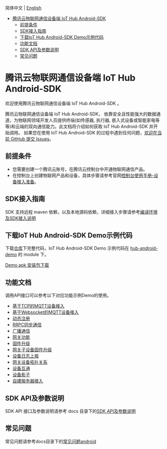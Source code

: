 简体中文 | [English](docs/en)

* [腾讯云物联网通信设备端 IoT Hub Android-SDK](#腾讯云物联网通信设备端-IoT-Hub-Android-SDK)
  * [前提条件](#前提条件)
  * [SDK接入指南](#SDK接入指南)
  * [下载IoT Hub Android-SDK Demo示例代码](#下载IoT-Hub-Android-SDK-Demo示例代码)
  * [功能文档](#功能文档)
  * [SDK API及参数说明](#SDK-API及参数说明)
  * [常见问题](#常见问题)

# 腾讯云物联网通信设备端 IoT Hub Android-SDK
欢迎使用腾讯云物联网通信设备端 IoT Hub Android-SDK 。

腾讯云物联网通信设备端 IoT Hub Android-SDK， 依靠安全且性能强大的数据通道，为物联网领域开发人员提供终端(如传感器, 执行器, 嵌入式设备或智能家电等等)和云端的双向通信能力。此文档将介绍如何获取 IoT Hub Android-SDK 并开始调用。 如果您在使用 IoT Hub Android-SDK 的过程中遇到任何问题，[欢迎在当前 GitHub 提交 Issues](https://github.com/tencentyun/iot-device-java/issues/new)。

## 前提条件
* 您需要创建一个腾讯云账号，在腾讯云控制台中开通物联网通信产品。
* 在控制台上创建物联网产品和设备，具体步骤请参考官网[控制台使用手册-设备接入准备](https://cloud.tencent.com/document/product/634/14442)。

## SDK接入指南
SDK 支持远程 maven 依赖，以及本地源码依赖，详细接入步骤请参考[编译环境及SDK接入说明](docs/zh/编译环境及SDK接入说明.md)

## 下载IoT Hub Android-SDK Demo示例代码
下载[仓库](https://github.com/tencentyun/iot-device-java)下完整代码，IoT Hub Android-SDK Demo 示例代码在 [hub-android-demo](../hub-android-demo) 的 module 下。

[Demo apk 安装包下载](https://github.com/tencentyun/iot-device-android/wiki/下载安装)

## 功能文档
调用API接口可以参考以下对应功能示例Demo的使用。

* [基于TCP的MQTT设备接入](docs/zh/基于TCP的MQTT设备接入.md)
* [基于Websocket的MQTT设备接入](docs/zh/基于Websocket的MQTT设备接入.md)
* [动态注册](docs/zh/动态注册.md)
* [RRPC同步通信](docs/zh/RRPC同步通信.md)
* [广播通信](docs/zh/广播通信.md)
* [网关功能](docs/zh/网关功能.md)
* [固件升级](docs/zh/固件升级.md)
* [网关子设备固件升级](docs/zh/网关子设备固件升级.md)
* [设备日志上报](docs/zh/设备日志上报.md)
* [网关设备拓扑关系](docs/zh/网关设备拓扑关系.md)
* [设备互通](docs/zh/设备互通.md)
* [设备影子](docs/zh/设备影子.md)
* [自建服务器接入](../hub-device-java/docs/zh/自建服务器接入.md)

## SDK API及参数说明
SDK API 接口及参数说明请参考 docs 目录下的[SDK API及参数说明](docs/zh/SDK%20API及参数说明.md)

## 常见问题
常见问题请参考docs目录下的[常见问题android](docs/zh/常见问题android.md)

